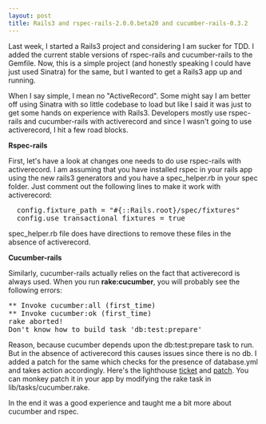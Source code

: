 ```yaml
---
layout: post
title: Rails3 and rspec-rails-2.0.0.beta20 and cucumber-rails-0.3.2
---
```


Last week, I started a Rails3 project and considering I am sucker for TDD. I added the current stable versions of rspec-rails and cucumber-rails to the Gemfile. Now, this is a simple project (and honestly speaking I could have just used Sinatra) for the same, but I wanted to get a Rails3 app up and running.

When I say simple, I mean no "ActiveRecord". Some might say I am better off using Sinatra with so little codebase to load but like I said it was just to get some hands on experience with Rails3. Developers mostly use rspec-rails and cucumber-rails with activerecord and since I wasn't going to use activerecord, I hit a few road blocks.

**Rspec-rails**<br>

 First, let's have a look at changes one needs to do use rspec-rails with activerecord. I am assuming that you have installed rspec in your rails app using the new rails3 generators and you have a spec\_helper.rb in your spec folder. Just comment out the following lines to make it work with activerecord:

<pre>  config.fixture_path = "#{::Rails.root}/spec/fixtures"
  config.use_transactional_fixtures = true
</pre>

spec\_helper.rb file does have directions to remove these files in the absence of activerecord.

**Cucumber-rails**<br>

 Similarly, cucumber-rails actually relies on the fact that activerecord is always used. When you run **rake:cucumber**, you will probably see the following errors:

<pre>** Invoke cucumber:all (first_time)
** Invoke cucumber:ok (first_time)
rake aborted!
Don't know how to build task 'db:test:prepare'
</pre>

Reason, because cucumber depends upon the db:test:prepare task to run. But in the absence of activerecord this causes issues since there is no db. I added a patch for the same which checks for the presence of database.yml and takes action accordingly. Here's the lighthouse [ticket](<https://rspec.lighthouseapp.com/projects/16211-cucumber/tickets/656-error-on-running-rake-cucumber-in-rails3-app-without-activerecord-dependency>) and [patch](<http://s3.amazonaws.com/activereload-lighthouse/assets/19755635e6c54f8ebe0124170007ce20e8b184c8/patch_to_fix_template_in_absence_of_activerecord.diff?AWSAccessKeyId=1AJ9W2TX1B2Z7C2KYB82&Expires=1284207850&Signature=E0kjgnJaJvTIiYG%2FE8YoX4UaDHc%3D>). You can monkey patch it in your app by modifying the rake task in lib/tasks/cucumber.rake.

In the end it was a good experience and taught me a bit more about cucumber and rspec.